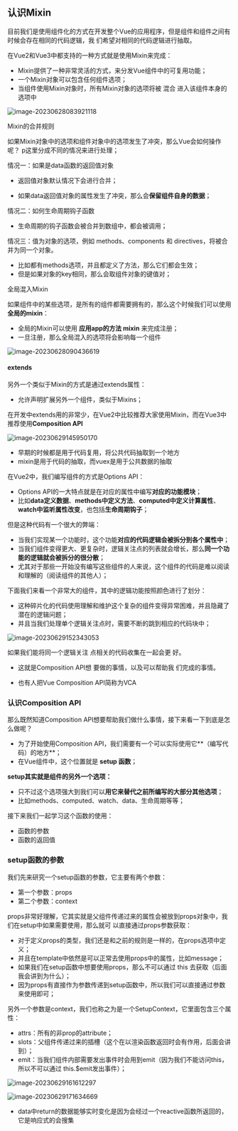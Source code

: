 ## 认识Mixin

目前我们是使用组件化的方式在开发整个Vue的应用程序，但是组件和组件之间有时候会存在相同的代码逻辑，我 们希望对相同的代码逻辑进行抽取。 

在Vue2和Vue3中都支持的一种方式就是使用Mixin来完成： 

+ Mixin提供了一种非常灵活的方式，来分发Vue组件中的可复用功能； 
+ 一个Mixin对象可以包含任何组件选项； 
+ 当组件使用Mixin对象时，所有Mixin对象的选项将被 混合 进入该组件本身的选项中

![image-20230628083921118](https://raw.githubusercontent.com/krystalkrystaljj/myimg/main/image-20230628083921118.png)



Mixin的合并规则

如果Mixin对象中的选项和组件对象中的选项发生了冲突，那么Vue会如何操作呢？ p这里分成不同的情况来进行处理； 

情况一：如果是data函数的返回值对象 

+ 返回值对象默认情况下会进行合并； 

+ 如果data返回值对象的属性发生了冲突，那么会**保留组件自身的数据**； 

情况二：如何生命周期钩子函数 

+ 生命周期的钩子函数会被合并到数组中，都会被调用； 

情况三：值为对象的选项，例如 methods、components 和 directives，将被合并为同一个对象。 

+ 比如都有methods选项，并且都定义了方法，那么它们都会生效； 
+ 但是如果对象的key相同，那么会取组件对象的键值对；



全局混入Mixin

如果组件中的某些选项，是所有的组件都需要拥有的，那么这个时候我们可以使用**全局的mixin**： 

+ 全局的Mixin可以使用 **应用app的方法 mixin** 来完成注册； 
+ 一旦注册，那么全局混入的选项将会影响每一个组件

![image-20230628090436619](https://raw.githubusercontent.com/krystalkrystaljj/myimg/main/image-20230628090436619.png)





#### extends

另外一个类似于Mixin的方式是通过extends属性： 

+ 允许声明扩展另外一个组件，类似于Mixins； 

在开发中extends用的非常少，在Vue2中比较推荐大家使用Mixin，而在Vue3中推荐使用**Composition API**

![image-20230629145950170](https://raw.githubusercontent.com/krystalkrystaljj/myimg/main/image-20230629145950170.png)



+ 早期的时候都是用于代码复用，将公共代码抽取到一个地方
+ mixin是用于代码的抽取，而vuex是用于公共数据的抽取



在Vue2中，我们编写组件的方式是Options API： 

+ Options API的一大特点就是在对应的属性中编写**对应的功能模块**； 
+ 比如**data定义数据**、**methods中定义方法**、**computed中定义计算属性**、**watch中监听属性改变**，也包括**生命周期钩子**； 

但是这种代码有一个很大的弊端： 

+ 当我们实现某一个功能时，这个功能**对应的代码逻辑会被拆分到各个属性中**； 
+ 当我们组件变得更大、更复杂时，逻辑关注点的列表就会增长，那么**同一个功能的逻辑就会被拆分的很分散**； 
+ 尤其对于那些一开始没有编写这些组件的人来说，这个组件的代码是难以阅读和理解的（阅读组件的其他人）； 

下面我们来看一个非常大的组件，其中的逻辑功能按照颜色进行了划分： 

+ 这种碎片化的代码使用理解和维护这个复杂的组件变得异常困难，并且隐藏了潜在的逻辑问题； 
+ 并且当我们处理单个逻辑关注点时，需要不断的跳到相应的代码块中；



![image-20230629152343053](https://raw.githubusercontent.com/krystalkrystaljj/myimg/main/image-20230629152343053.png)





如果我们能将同一个逻辑关注 点相关的代码收集在一起会更 好。 

+ 这就是Composition API想 要做的事情，以及可以帮助我 们完成的事情。 

+ 也有人把Vue Composition API简称为VCA



### 认识Composition API

那么既然知道Composition API想要帮助我们做什么事情，接下来看一下到底是怎么做呢？ 

+ 为了开始使用Composition API，我们需要有一个可以实际使用它**（编写代码）的地方**； 
+ 在Vue组件中，这个位置就是 **setup 函数**； 

**setup其实就是组件的另外一个选项：** 

+ 只不过这个选项强大到我们可以**用它来替代之前所编写的大部分其他选项**； 
+ 比如methods、computed、watch、data、生命周期等等； 

接下来我们一起学习这个函数的使用： 

+ 函数的参数 
+ 函数的返回值



### setup函数的参数

我们先来研究一个setup函数的参数，它主要有两个参数： 

+ 第一个参数：props 
+ 第二个参数：context

props非常好理解，它其实就是父组件传递过来的属性会被放到props对象中，我们在setup中如果需要使用，那么就可 以直接通过props参数获取： 

+ 对于定义props的类型，我们还是和之前的规则是一样的，在props选项中定义； 
+ 并且在template中依然是可以正常去使用props中的属性，比如message； 
+ 如果我们在setup函数中想要使用props，那么不可以通过 this 去获取（后面我会讲到为什么）； 
+ 因为props有直接作为参数传递到setup函数中，所以我们可以直接通过参数来使用即可； 

另外一个参数是context，我们也称之为是一个SetupContext，它里面包含三个属性：

+  attrs：所有的非prop的attribute； 
+ slots：父组件传递过来的插槽（这个在以渲染函数返回时会有作用，后面会讲到）； 
+ emit：当我们组件内部需要发出事件时会用到emit（因为我们不能访问this，所以不可以通过 this.$emit发出事件）；

![image-20230629161612297](https://raw.githubusercontent.com/krystalkrystaljj/myimg/main/image-20230629161612297.png)



![image-20230629171634669](https://raw.githubusercontent.com/krystalkrystaljj/myimg/main/image-20230629171634669.png)



+ data中return的数据能够实时变化是因为会经过一个reactive函数所返回的，它是响应式的会搜集